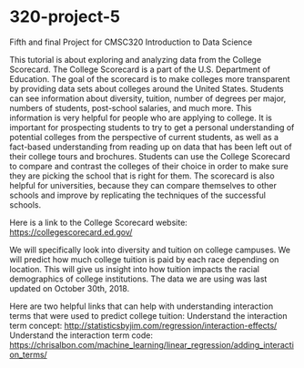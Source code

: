 # 320-project-5
Fifth and final Project for CMSC320 Introduction to Data Science

This tutorial is about exploring and analyzing data from the College Scorecard. The College Scorecard is a part of the U.S. Department of Education. The goal of the scorecard is to make colleges more transparent by providing data sets about colleges around the United States. Students can see information about diversity, tuition, number of degrees per major, numbers of students, post-school salaries, and much more. This information is very helpful for people who are applying to college. It is important for prospecting students to try to get a personal understanding of potential colleges from the perspective of current students, as well as a fact-based understanding from reading up on data that has been left out of their college tours and brochures. Students can use the College Scorecard to compare and contrast the colleges of their choice in order to make sure they are picking the school that is right for them. The scorecard is also helpful for universities, because they can compare themselves to other schools and improve by replicating the techniques of the successful schools.

Here is a link to the College Scorecard website: https://collegescorecard.ed.gov/

We will specifically look into diversity and tuition on college campuses. We will predict how much college tuition is paid by each race depending on location. This will give us insight into how tuition impacts the racial demographics of college institutions. The data we are using was last updated on October 30th, 2018.

Here are two helpful links that can help with understanding interaction terms that were used to predict college tuition:
Understand the interaction term concept: http://statisticsbyjim.com/regression/interaction-effects/
Understand the interaction term code: https://chrisalbon.com/machine_learning/linear_regression/adding_interaction_terms/
